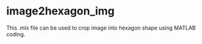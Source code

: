 # image2hexagon_img
This .mlx file can be used to crop image into hexagon shape using MATLAB coding.
